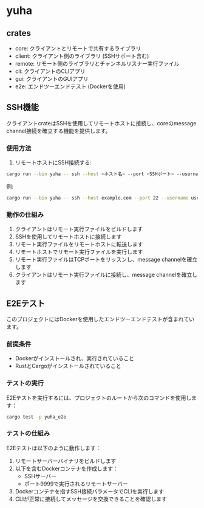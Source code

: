 # yuha

## crates

- core: クライアントとリモートで共有するライブラリ
- client: クライアント側のライブラリ (SSHサポート含む)
- remote: リモート側のライブラリとチャンネルリスナー実行ファイル
- cli: クライアントのCLIアプリ
- gui: クライアントのGUIアプリ
- e2e: エンドツーエンドテスト (Dockerを使用)

## SSH機能

クライアントcrateはSSHを使用してリモートホストに接続し、coreのmessage channel接続を確立する機能を提供します。

### 使用方法

1. リモートホストにSSH接続する:

```bash
cargo run --bin yuha -- ssh --host <ホスト名> --port <SSHポート> --username <ユーザー名> [--password <パスワード>] [--key-path <秘密鍵のパス>] [--message <送信メッセージ>]
```

例:
```bash
cargo run --bin yuha -- ssh --host example.com --port 22 --username user --password pass
```

### 動作の仕組み

1. クライアントはリモート実行ファイルをビルドします
2. SSHを使用してリモートホストに接続します
3. リモート実行ファイルをリモートホストに転送します
4. リモートホストでリモート実行ファイルを実行します
5. リモート実行ファイルはTCPポートをリッスンし、message channelを確立します
6. クライアントはリモート実行ファイルに接続し、message channelを確立します

## E2Eテスト

このプロジェクトにはDockerを使用したエンドツーエンドテストが含まれています。

### 前提条件

- Dockerがインストールされ、実行されていること
- RustとCargoがインストールされていること

### テストの実行

E2Eテストを実行するには、プロジェクトのルートから次のコマンドを使用します：

```bash
cargo test -p yuha_e2e
```

### テストの仕組み

E2Eテストは以下のように動作します：

1. リモートサーバーバイナリをビルドします
2. 以下を含むDockerコンテナを作成します：
   - SSHサーバー
   - ポート9999で実行されるリモートサーバー
3. Dockerコンテナを指すSSH接続パラメータでCLIを実行します
4. CLIが正常に接続してメッセージを交換できることを確認します
